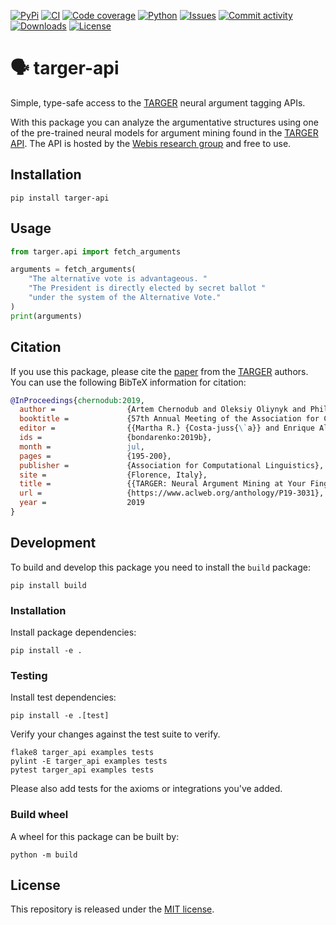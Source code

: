 [![PyPi](https://img.shields.io/pypi/v/targer-api?style=flat-square)](https://pypi.org/project/targer-api/)
[![CI](https://img.shields.io/github/workflow/status/heinrichreimer/targer-api/CI?style=flat-square)](https://github.com/heinrichreimer/targer-api/actions?query=workflow%3A"CI")
[![Code coverage](https://img.shields.io/codecov/c/github/heinrichreimer/targer-api?style=flat-square)](https://codecov.io/github/heinrichreimer/targer-api/)
[![Python](https://img.shields.io/pypi/pyversions/targer-api?style=flat-square)](https://pypi.org/project/targer-api/)
[![Issues](https://img.shields.io/github/issues/heinrichreimer/targer-api?style=flat-square)](https://github.com/heinrichreimer/targer-api/issues)
[![Commit activity](https://img.shields.io/github/commit-activity/m/heinrichreimer/targer-api?style=flat-square)](https://github.com/heinrichreimer/targer-api/commits)
[![Downloads](https://img.shields.io/pypi/dm/targer-api?style=flat-square)](https://pypi.org/project/targer-api/)
[![License](https://img.shields.io/github/license/heinrichreimer/targer-api?style=flat-square)](LICENSE)

# 🗣️ targer-api

Simple, type-safe access to the [TARGER](https://github.com/webis-de/targer/) neural argument tagging APIs.

With this package you can analyze the argumentative structures 
using one of the pre-trained neural models for argument mining 
found in the [TARGER API](https://demo.webis.de/targer-api/apidocs/).
The API is hosted by the [Webis research group](https://webis.de/) 
and free to use.

## Installation

```shell
pip install targer-api
```

## Usage

```python
from targer.api import fetch_arguments

arguments = fetch_arguments(
    "The alternative vote is advantageous. "
    "The President is directly elected by secret ballot "
    "under the system of the Alternative Vote."
)
print(arguments)
```

## Citation

If you use this package, please cite the [paper]((https://webis.de/publications.html#bondarenko_2019b))
from the [TARGER](https://github.com/webis-de/targer/) authors. 
You can use the following BibTeX information for citation:

```bibtex
@InProceedings{chernodub:2019,
  author =                {Artem Chernodub and Oleksiy Oliynyk and Philipp Heidenreich and Alexander Bondarenko and Matthias Hagen and Chris Biemann and Alexander Panchenko},
  booktitle =             {57th Annual Meeting of the Association for Computational Linguistics (ACL 2019)},
  editor =                {{Martha R.} {Costa-juss{\`a}} and Enrique Alfonseca},
  ids =                   {bondarenko:2019b},
  month =                 jul,
  pages =                 {195-200},
  publisher =             {Association for Computational Linguistics},
  site =                  {Florence, Italy},
  title =                 {{TARGER: Neural Argument Mining at Your Fingertips}},
  url =                   {https://www.aclweb.org/anthology/P19-3031},
  year =                  2019
}
```

## Development

To build and develop this package you need to install the `build` package:
```shell
pip install build
```

### Installation

Install package dependencies:
```shell
pip install -e .
```

### Testing

Install test dependencies:
```shell
pip install -e .[test]
```

Verify your changes against the test suite to verify.
```shell
flake8 targer_api examples tests
pylint -E targer_api examples tests
pytest targer_api examples tests
```

Please also add tests for the axioms or integrations you've added.

### Build wheel

A wheel for this package can be built by:
```shell
python -m build
```

## License

This repository is released under the [MIT license](LICENSE).
